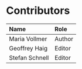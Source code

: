 # Contributors

| Name           | Role   |
|:---------------|:-------|
| Maria Vollmer  | Author |
| Geoffrey Haig  | Editor |
| Stefan Schnell | Editor |